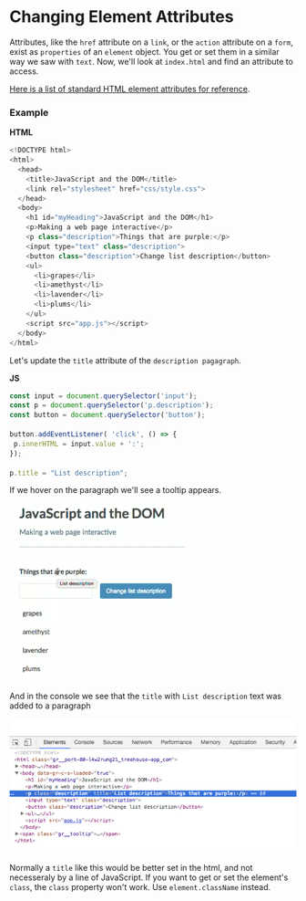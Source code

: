 # Changing Element Attributes

Attributes, like the `href` attribute on a `link`, or the `action` attribute on a `form`, exist as `properties` of an `element` object. You get or set them in a similar way we saw with `text`. Now, we'll look at `index.html` and find an attribute to access.

[Here is a list of standard HTML element attributes for reference](https://developer.mozilla.org/en-US/docs/Web/HTML/Attributes).

### Example

**HTML**
```js
<!DOCTYPE html>
<html>
  <head>
    <title>JavaScript and the DOM</title>
    <link rel="stylesheet" href="css/style.css">
  </head>
  <body>
    <h1 id="myHeading">JavaScript and the DOM</h1>
    <p>Making a web page interactive</p>    
    <p class="description">Things that are purple:</p>
    <input type="text" class="description"> 
    <button class="description">Change list description</button>
    <ul>
      <li>grapes</li>
      <li>amethyst</li>
      <li>lavender</li>
      <li>plums</li>
    </ul>
    <script src="app.js"></script>
  </body>
</html>
```
Let's update the `title` attribute of the `description pagagraph`. 

**JS**
```js
const input = document.querySelector('input');
const p = document.querySelector('p.description');
const button = document.querySelector('button');

button.addEventListener( 'click', () => {
 p.innerHTML = input.value + ':';                      
});

p.title = "List description";
```
If we hover on the paragraph we'll see a tooltip appears. 

![element-attribute](../element-attribute.png)

And in the console we see that the `title` with `List description` text was added to a paragraph

![console](../console.png)

Normally a `title` like this would be better set in the html, and not necesseraly by a line of JavaScript. 
If you want to get or set the element's `class`, the `class` property won't work. Use `element.className` instead. 
